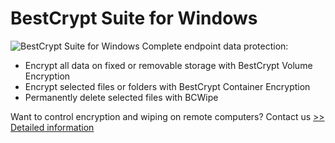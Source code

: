 # BestCrypt Suite for Windows
![BestCrypt Suite for Windows](https://mycommerce.akamaized.net/api/pimages/P300776172/BIG/300776172.PNG)
Complete endpoint data protection:
- Encrypt all data on fixed or removable storage with BestCrypt Volume Encryption
- Encrypt selected files or folders with BestCrypt Container Encryption
- Permanently delete selected files with BCWipe

Want to control encryption and wiping on remote computers?
Contact us
[>> Detailed information](https://secure.shareit.com/shareit/product.html?productid=300776172&affiliateid=200057808)